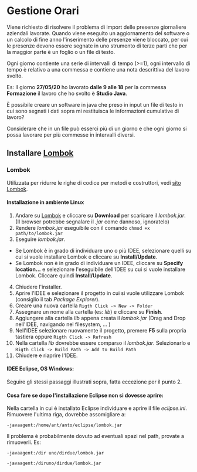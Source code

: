 # Gestione Orari

Viene richiesto di risolvere il problema di import delle presenze giornaliere aziendali lavorate. Quando viene eseguito un aggiornamento del software o un calcolo di fine anno l'inserimento delle presenze viene bloccato, per cui le presenze devono essere segnate in uno strumento di terze parti che per la maggior parte è un foglio o un file di testo. 

Ogni giorno contiente una serie di intervalli di tempo (>=1), ogni intervallo di tempo è relativo a una commessa e contiene una nota descrittiva del lavoro svolto.

Es: Il giorno **27/05/20** ho lavorato **dalle 9 alle 18** per la commessa **Formazione** il lavoro che ho svolto è **Studio Java**.

È possibile creare un software in java che preso in input un file di testo in cui sono segnati i dati sopra mi restituisca le informazioni cumulative di lavoro?

Considerare che in un file può esserci più di un giorno e che ogni giorno si possa lavorare per più commesse in intervalli diversi.

## Installare [ Lombok](https://projectlombok.org/)
### Lombok

Utilizzata per ridurre le righe di codice per metodi e costruttori, vedi [sito Lombok](https://projectlombok.org/).

#### Installazione in ambiente Linux
1. Andare su [Lombok](https://projectlombok.org/download) e cliccare su **Download** per scaricare il *lombok.jar*.
(Il browser potrebbe segnalare il *.jar* come dannoso, ignoratelo)
2. Rendere *lombok.jar* eseguibile con il comando `chmod +x path/to/lombok.jar`
3. Eseguire *lombok.jar*. 
- Se Lombok è in grado di individuare uno o più IDEE, selezionare quelli su cui si vuole installare Lombok e cliccare su **Install/Update**.
- Se Lombok non è in grado di individuare un IDEE, cliccare su **Specify location...** e selezionare l'eseguibile dell'IDEE su cui si vuole installare Lombok. Cliccare quindi **Install/Update**.
4. Chiudere l'installer.
5. Aprire l'IDEE e selezionare il progetto in cui si vuole utilizzare Lombok (consiglio il tab *Package Explorer*).
6. Creare una nuova cartella  `Rigth Click -> New -> Folder`
7. Assegnare un nome alla cartella (es: *lib*) e cliccare su **Finish**.
8. Aggiungere alla cartella *lib* appena creata il *lombok.jar* (Drag and Drop nell'IDEE, navigando nel filesystem, ... )
9. Nell'IDEE selezionare nuovamente il progetto,  premere **F5** sulla propria tastiera oppure `Rigth Click -> Refresh`
10. Nella cartella *lib* dovrebbe essere comparso il *lombok.jar*. Selezionarlo e `Rigth Click -> Build Path -> Add to Build Path`
11. Chiudere e riaprire l'IDEE.

#### IDEE Eclipse, OS Windows:
Seguire gli stessi passaggi illustrati sopra, fatta eccezione per il punto 2.

#### Cosa fare se dopo l'installazione Eclipse non si dovesse aprire:
Nella cartella in cui è installato Eclipse individuare e aprire il file *eclipse.ini*.
Rimuovere l'ultima riga, dovrebbe assomigliare a:

`-javaagent:/home/ant/anto/eclipse/lombok.jar`

Il problema è probabilmente dovuto ad eventuali spazi nel path, provate a rimuoverli. Es:

`-javaagent:/dir uno/dirdue/lombok.jar` 

`-javaagent:/diruno/dirdue/lombok.jar`

